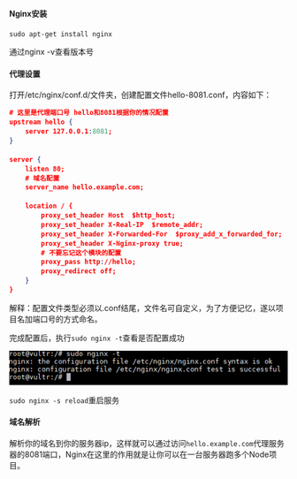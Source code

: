 #### Nginx安装

`sudo apt-get install nginx`

通过nginx -v查看版本号

#### 代理设置

打开/etc/nginx/conf.d/文件夹，创建配置文件hello-8081.conf，内容如下：

```json
# 这里是代理端口号 hello和8081根据你的情况配置
upstream hello {
    server 127.0.0.1:8081;
}

server {
    listen 80;
    # 域名配置
    server_name hello.example.com;

    location / {
        proxy_set_header Host  $http_host;
        proxy_set_header X-Real-IP  $remote_addr;  
        proxy_set_header X-Forwarded-For  $proxy_add_x_forwarded_for;
        proxy_set_header X-Nginx-proxy true;
        # 不要忘记这个模块的配置
        proxy_pass http://hello;
        proxy_redirect off;
    }
}
```



解释：配置文件类型必须以.conf结尾，文件名可自定义，为了方便记忆，遂以项目名加端口号的方式命名。

完成配置后，执行`sudo nginx -t`查看是否配置成功

![](/assets/2017-12-01_171923.png)

`sudo nginx -s reload`重启服务

#### 域名解析

解析你的域名到你的服务器ip，这样就可以通过访问`hello.example.com`代理服务器的8081端口，Nginx在这里的作用就是让你可以在一台服务器跑多个Node项目。

